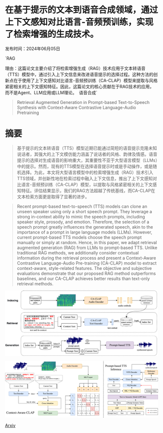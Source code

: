 # 在基于提示的文本到语音合成领域，通过上下文感知对比语言-音频预训练，实现了检索增强的生成技术。

发布时间：2024年06月05日

`RAG

理由：这篇论文主要介绍了将检索增强生成（RAG）技术应用于文本转语音（TTS）模型中，通过引入上下文信息来改进语音提示的选择过程。这种方法的创新点在于使用了上下文感知对比语言-音频预训练（CA-CLAP）模型来提取与风格紧密相关的上下文感知特征。因此，这篇论文的核心贡献在于RAG技术的应用，而不是Agent、LLM应用或LLM理论。` `语音合成`

> Retrieval Augmented Generation in Prompt-based Text-to-Speech Synthesis with Context-Aware Contrastive Language-Audio Pretraining

# 摘要

> 基于提示的文本转语音（TTS）模型近期已能通过简短的语音提示克隆未知说话者，其强大的上下文模仿能力涵盖了说话者的风格、韵律及情感。语音提示的选择对生成语音的影响重大，其重要性不亚于大型语言模型（LLMs）中的提示。然而，现有的TTS模型在选择语音提示时或是手动操作，或是随机选择。为此，本文将大型语言模型中的检索增强生成（RAG）技术引入TTS领域，并创新性地在检索过程中融入上下文信息，推出了上下文感知对比语言-音频预训练（CA-CLAP）模型，以提取与风格紧密相关的上下文感知特征。评估结果显示，我们的RAG方法超越了传统基线，而CA-CLAP在文本检索方面更是取得了显著的进步。

> Recent prompt-based text-to-speech (TTS) models can clone an unseen speaker using only a short speech prompt. They leverage a strong in-context ability to mimic the speech prompts, including speaker style, prosody, and emotion. Therefore, the selection of a speech prompt greatly influences the generated speech, akin to the importance of a prompt in large language models (LLMs). However, current prompt-based TTS models choose the speech prompt manually or simply at random. Hence, in this paper, we adapt retrieval augmented generation (RAG) from LLMs to prompt-based TTS. Unlike traditional RAG methods, we additionally consider contextual information during the retrieval process and present a Context-Aware Contrastive Language-Audio Pre-training (CA-CLAP) model to extract context-aware, style-related features. The objective and subjective evaluations demonstrate that our proposed RAG method outperforms baselines, and our CA-CLAP achieves better results than text-only retrieval methods.

![在基于提示的文本到语音合成领域，通过上下文感知对比语言-音频预训练，实现了检索增强的生成技术。](../../../paper_images/2406.03714/RAG3.png)

![在基于提示的文本到语音合成领域，通过上下文感知对比语言-音频预训练，实现了检索增强的生成技术。](../../../paper_images/2406.03714/model2.png)

[Arxiv](https://arxiv.org/abs/2406.03714)